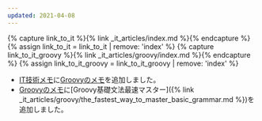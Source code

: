 ```yaml
---
updated: 2021-04-08
---
```

{% capture link_to_it %}{% link _it_articles/index.md %}{% endcapture %}
{% assign link_to_it = link_to_it | remove: 'index' %}
{% capture link_to_it_groovy %}{% link _it_articles/groovy/index.md %}{% endcapture %}
{% assign link_to_it_groovy = link_to_it_groovy | remove: 'index' %}

- [IT技術メモ]({{link_to_it}})に[Groovyのメモ]({{link_to_it_groovy}})を追加しました。
- [Groovyのメモ]({{link_to_it_groovy}})に[Groovy基礎文法最速マスター]({% link _it_articles/groovy/the_fastest_way_to_master_basic_grammar.md %})を追加しました。